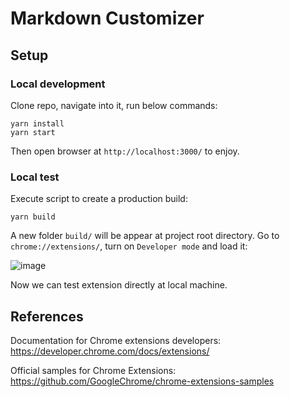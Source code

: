 # Markdown Customizer

## Setup
### Local development
Clone repo, navigate into it, run below commands:
```
yarn install
yarn start
```
Then open browser at `http://localhost:3000/` to enjoy.

### Local test
Execute script to create a production build:
```
yarn build
```
A new folder `build/` will be appear at project root directory. Go to `chrome://extensions/`, turn on `Developer mode` and load it:

![image](https://user-images.githubusercontent.com/22311747/233917045-10696566-f499-410f-96c3-af255700aee3.png)

Now we can test extension directly at local machine.

## References
Documentation for Chrome extensions developers:
<br>
https://developer.chrome.com/docs/extensions/

Official samples for Chrome Extensions:
<br>
https://github.com/GoogleChrome/chrome-extensions-samples
